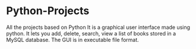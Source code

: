 # Python-Projects
All the projects based on Python
It is a graphical user interface made using python.
It lets you add, delete, search, view a list of books stored in a MySQL database. 
The GUI is in executable file format.
